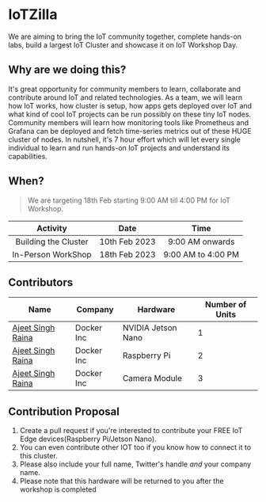 # IoTZilla

We are aiming to bring the IoT community together, complete hands-on labs, build a largest IoT Cluster and showcase it on IoT Workshop Day.


## Why are we doing this?

It's great opportunity for community members to learn, collaborate and contribute around IoT and related technologies. As a team, we will learn how  IoT  works, how cluster is setup, how apps gets deployed over IoT and what kind of cool IoT projects can be run possibly on these tiny IoT nodes. Community members will learn how monitoring tools like Prometheus and Grafana can be deployed and fetch time-series metrics out of these HUGE cluster of nodes. In nutshell, it's 7 hour effort which will let every single individual to learn and run hands-on  IoT projects  and understand its capabilities.


## When? 

> We are targeting 18th Feb starting 9:00 AM till 4:00 PM for IoT Workshop. 

| Activity  |      Date      |        Time        |
| :-------: | :------------: | :----------------: |
| Building the Cluster | 10th Feb 2023 |9:00 AM onwards |
| In-Person WorkShop | 18th Feb 2023 | 9:00 AM to 4:00 PM |


## Contributors

| Name | Company | Hardware | Number of Units |
|-----|----------|------------|-------|
| [Ajeet Singh Raina](https://twitter.com/ajeetsraina) | Docker Inc | NVIDIA Jetson Nano | 1 |
| [Ajeet Singh Raina](https://twitter.com/ajeetsraina) | Docker Inc | Raspberry Pi | 2 |
| [Ajeet Singh Raina](https://twitter.com/ajeetsraina) | Docker Inc | Camera Module | 3 |


## Contribution Proposal

  1. Create a pull request if you're interested to contribute your FREE IoT Edge devices(Raspberry Pi/Jetson Nano).
  2. You can even contribute other IOT  too if you know how to connect it to this cluster.
  3. Please also include your full name, Twitter's handle *and* your company name.
  4. Please note that this hardware will be returned to you after the workshop is completed


